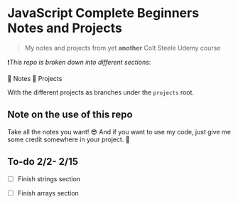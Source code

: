 # JavaScript Complete Beginners Notes and Projects

> My notes and projects from yet **another** Colt Steele Udemy course

❗️*This repo is broken down into different sections*:

📝 Notes
💼 Projects

With the different projects as branches under the `projects` root.

## Note on the use of this repo

Take all the notes you want! 😎 And if you want to use my code, just give me some credit somewhere in your project. 💯

## To-do 2/2- 2/15

- [ ] Finish strings section
- [ ] Finish arrays section


